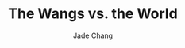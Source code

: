 ---
title: "The Wangs vs. the World"
author: "Jade Chang"
isbn: ""
isbn13: ""
rating: "4"
publisher: "Houghton Mifflin Harcourt"
pages: "355"
publishYear: "2016"
read: "2018"
goodreads_id: "28114515"
language: "en"
---